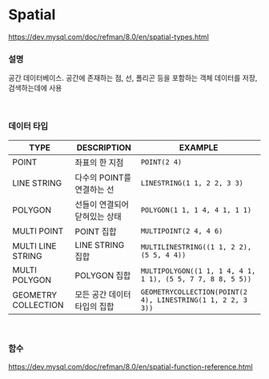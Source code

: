 Spatial
===
https://dev.mysql.com/doc/refman/8.0/en/spatial-types.html

### 설명
공간 데이터베이스. 공간에 존재하는 점, 선, 폴리곤 등을 포함하는 객체 데이터를 저장, 검색하는데에 사용

<br>

### 데이터 타입
|TYPE|DESCRIPTION|EXAMPLE|
|-|-|-|
|POINT|좌표의 한 지점|`POINT(2 4)`|
|LINE STRING|다수의 POINT를 연결하는 선|`LINESTRING(1 1, 2 2, 3 3)`|
|POLYGON|선들이 연결되어 닫혀있는 상태|`POLYGON(1 1, 1 4, 4 1, 1 1)`|
|MULTI POINT|POINT 집합|`MULTIPOINT(2 4, 4 6)`|
|MULTI LINE STRING|LINE STRING 집합|`MULTILINESTRING((1 1, 2 2), (5 5, 4 4))`|
|MULTI POLYGON|POLYGON 집합|`MULTIPOLYGON((1 1, 1 4, 4 1, 1 1), (5 5, 7 7, 8 8, 5 5))`|
|GEOMETRY COLLECTION|모든 공간 데이터 타입의 집합|`GEOMETRYCOLLECTION(POINT(2 4), LINESTRING(1 1, 2 2, 3 3))`|

<br>

### 함수
https://dev.mysql.com/doc/refman/8.0/en/spatial-function-reference.html

<br>
